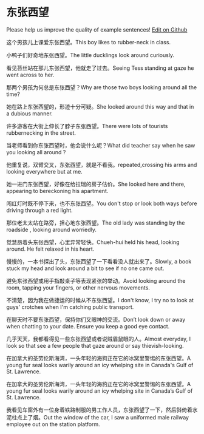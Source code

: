 # 东张西望

Please help us improve the quality of example sentences! [Edit on Github](https://github.com/jiyushe/jiyu-example-sentence-source/blob/main/chinese/dongzhangxiwang.md)

<p><span class="chinese">这个男孩儿上课爱东张西望。</span><span class="english">This boy likes to rubber-neck in class.</span></p>

<p><span class="chinese">小鸭子们好奇地东张西望。</span><span class="english">The little ducklings look around curiously.</span></p>

<p><span class="chinese">看见苔丝站在那儿东张西望，他就走了过去。</span><span class="english">Seeing Tess standing at gaze he went across to her.</span></p>

<p><span class="chinese">那两个男孩为何总是东张西望？</span><span class="english">Why are those two boys looking around all the time?</span></p>

<p><span class="chinese">她在路上东张西望的，形迹十分可疑。</span><span class="english">She looked around this way and that in a dubious manner.</span></p>

<p><span class="chinese">许多游客在大街上伸长了脖子东张西望。</span><span class="english">There were lots of tourists rubbernecking in the street.</span></p>

<p><span class="chinese">当老师看到你东张西望时，他会说什么呢？</span><span class="english">What did teacher say when he saw you looking all around ?</span></p>

<p><span class="chinese">他重复说，双臂交叉，东张西望，就是不看我。</span><span class="english">repeated,crossing his arms and looking everywhere but at me.</span></p>

<p><span class="chinese">她一进门东张西望，好像在给拉瑞的房子估价。</span><span class="english">She looked here and there, appearing to bereckoning his apartment.</span></p>

<p><span class="chinese">闯红灯时既不停下来，也不东张西望。</span><span class="english">You don't stop or look both ways before driving through a red light.</span></p>

<p><span class="chinese">那位老太太站在路旁，担心地东张西望。</span><span class="english">The old lady was standing by the roadside , looking around worriedly.</span></p>

<p><span class="chinese">觉慧昂着头东张西望，心里异常轻快。</span><span class="english">Chueh-hui held his head, looking around. He felt relaxed in his heart.</span></p>

<p><span class="chinese">慢慢的，一本书探出了头，东张西望了一下看看没人就出来了。</span><span class="english">Slowly, a book stuck my head and look around a bit to see if no one came out.</span></p>

<p><span class="chinese">避免东张西望或用手指敲桌子等表现紧张的举动。</span><span class="english">Avoid looking around the room, tapping your fingers, or other nervous movements.</span></p>

<p><span class="chinese">不清楚，因为我在做捷运的时候从不东张西望。</span><span class="english">I don't know, I try no to look at guys' crotches when I'm catching public transport.</span></p>

<p><span class="chinese">在聊天时不要东张西望，保持你们又眼神的交流。</span><span class="english">Don’t look down or away when chatting to your date. Ensure you keep a good eye contact.</span></p>

<p><span class="chinese">几乎天天，我都看得见一些东张西望或者说贼眉鼠眼的人。</span><span class="english">Almost everyday, I look so that see a few people that gaze around or say thievish-looking.</span></p>

<p><span class="chinese">在加拿大的圣劳伦斯海湾，一头年轻的海狗正在它的冰窝里警惕的东张西望。</span><span class="english">A young fur seal looks warily around an icy whelping site in Canada's Gulf of St. Lawrence.</span></p>

<p><span class="chinese">在加拿大的圣劳伦斯海湾，一头年轻的海豹正在它的冰窝里警惕的东张西望。</span><span class="english">A young fur seal looks warily around an icy whelping site in Canada’s Gulf of St. Lawrence.</span></p>

<p><span class="chinese">我看见车窗外有一位身着铁路制服的男工作人员，东张西望了一下，然后斜倚着水泥柱点上了烟。</span><span class="english">Out the window of the car, I saw a uniformed male railway employee out on the station platform.</span></p>

